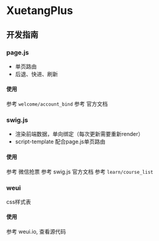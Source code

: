 # XuetangPlus

## 开发指南

### page.js

- 单页路由
- 后退、快进、刷新

#### 使用
参考 `welcome/account_bind`
参考 官方文档

### swig.js
- 渲染前端数据，单向绑定（每次更新需要重新render）
- script-template 配合page.js单页路由

#### 使用
参考 微信抢票
参考 swig.js 官方文档
参考 `learn/course_list`

### weui
css样式表

#### 使用
参考 weui.io, 查看源代码
